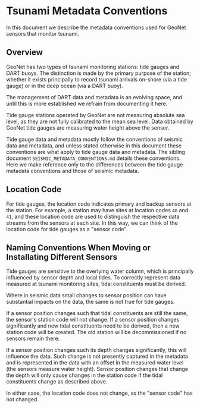 # Tsunami Metadata Conventions

In this document we describe the metadata conventions used for GeoNet sensors that monitor tsunami.

## Overview

GeoNet has two types of tsunami monitoring stations: tide gauges and DART buoys. The distinction is made by the primary purpose of the station; whether it exists principally to record tsunami arrivals on-shore (via a tide gauge) or in the deep ocean (via a DART buoy).

The management of DART data and metadata is an evolving space, and until this is more established we refrain from documenting it here.

Tide gauge stations operated by GeoNet are not measuring absolute sea level, as they are not fully calibrated to the mean sea level. Data obtained by GeoNet tide gauges are measuring water height above the sensor.

Tide gauge data and metadata mostly follow the conventions of seismic data and metadata, and unless stated otherwise in this document these conventions are what apply to tide gauge data and metadata. The sibling document `SEISMIC_METADATA_CONVENTIONS.md` details these conventions. Here we make reference only to the differences between the tide gauge metadata conventions and those of seismic metadata.

## Location Code

For tide gauges, the location code indicates primary and backup sensors at the station. For example, a station may have sites at location codes `40` and `41`, and these location code are used to distinguish the respective data streams from the sensors at each site. In this way, we can think of the location code for tide gauges as a "sensor code". 

## Naming Conventions When Moving or Installating Different Sensors

Tide gauges are sensitive to the overlying water column, which is principally influenced by sensor depth and local tides. To correctly represent data measured at tsunami monitoring sites, tidal constituents must be derived.

Where in seismic data small changes to sensor position can have substantial impacts on the data, the same is not true for tide gauges. 

If a sensor position changes such that tidal constituents are still the same, the sensor's station code will not change.
If a sensor position changes significantly and new tidal constituents need to be derived, then a new station code will be created. The old station will be decommissioned if no sensors remain there. 

If a sensor position changes such its depth changes significantly, this will influence the data. Such change is not presently captured in the metadata and is represented in the data with an offset in the measured water level (the sensors measure water height). Sensor position changes that change the depth will only cause changes in the station code if the tidal constituents change as described above.

In either case, the location code does not change, as the "sensor code" has not changed.

